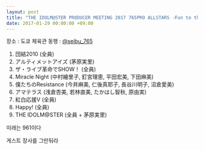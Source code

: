 ```yaml
---
layout: post
title: "THE IDOLM@STER PRODUCER MEETING 2017 765PRO ALLSTARS -Fun to the new vision!!- - DAY 2"
date: 2017-01-29 00:00:00 +09:00
---
```


장소 : 도쿄 체육관
동행 : [@seibu_765](https://twitter.com/seibu_765)

1. 団結2010 (全員)
2. アルティメットアイズ (茅原実里)
3. ザ・ライブ革命でSHOW！ (全員)
4. Miracle Night (中村繪里子, 釘宮理恵, 平田宏美, 下田麻美)
5. 僕たちのResistance (今井麻美, 仁後真耶子, 長谷川明子, 沼倉愛美)
6. アマテラス (浅倉杏美, 若林直美, たかはし智秋, 原由実)
7. 紅白応援V (全員)
8. Happy! (全員)
9. THE IDOLM@STER (全員 + 茅原実里)

미래는 961이다

게스트 장사를 그만둬라
